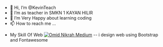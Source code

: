 - 👋 Hi, I’m @KevinTeach
- 👀 I’m as teacher in SMKN 1 KAYAN HILIR
- 🌱 I’m Very Happy about learning coding
- 📫 How to reach me ...

<!---
KevinTeach/KevinTeach is a ✨ special ✨ repository because its `README.md` (this file) appears on your GitHub profile.
You can click the Preview link to take a look at your changes.
--->

- My Skill Of Web
[![Omid Nikrah Medium](https://github-readme-medium.vercel.app/?username=omidnikrah)](https://medium.com/@omidnikrah)
-- i design web using Bootstrap and Fontawesome
